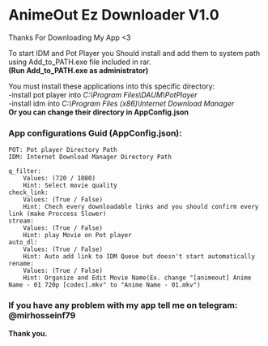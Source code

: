 # AnimeOut Ez Downloader V1.0
Thanks For Downloading My App <3

To start IDM and Pot Player you Should install and add them to system path using Add_to_PATH.exe file included in rar.<br>
**(Run Add_to_PATH.exe as administrator)**

You must install these applications into this specific directory:<br>
	-install pot player into *C:\Program Files\DAUM\PotPlayer*<br>
	-install idm into *C:\Program Files (x86)\Internet Download Manager*<br>
**Or you can change their directory in AppConfig.json**<br>

### App configurations Guid (AppConfig.json):
	POT: Pot player Directory Path
	IDM: Internet Download Manager Directory Path

	q_filter:
		Values: (720 / 1080)
		Hint: Select movie quality
	check_link:
		Values: (True / False)
		Hint: Chech every downloadable links and you should confirm every link (make Proccess Slower)
	stream:
		Values: (True / False)
		Hint: play Movie on Pot player
	auto_dl:
		Values: (True / False)
		Hint: Auto add link to IDM Queue but doesn't start automatically
	rename:
		Values: (True / False)
		Hint: Organize and Edit Movie Name(Ex. change "[animeout] Anime Name - 01 720p [codec].mkv" to "Anime Name - 01.mkv")

### If you have any problem with my app tell me on telegram: @mirhosseinf79
**Thank you.**
